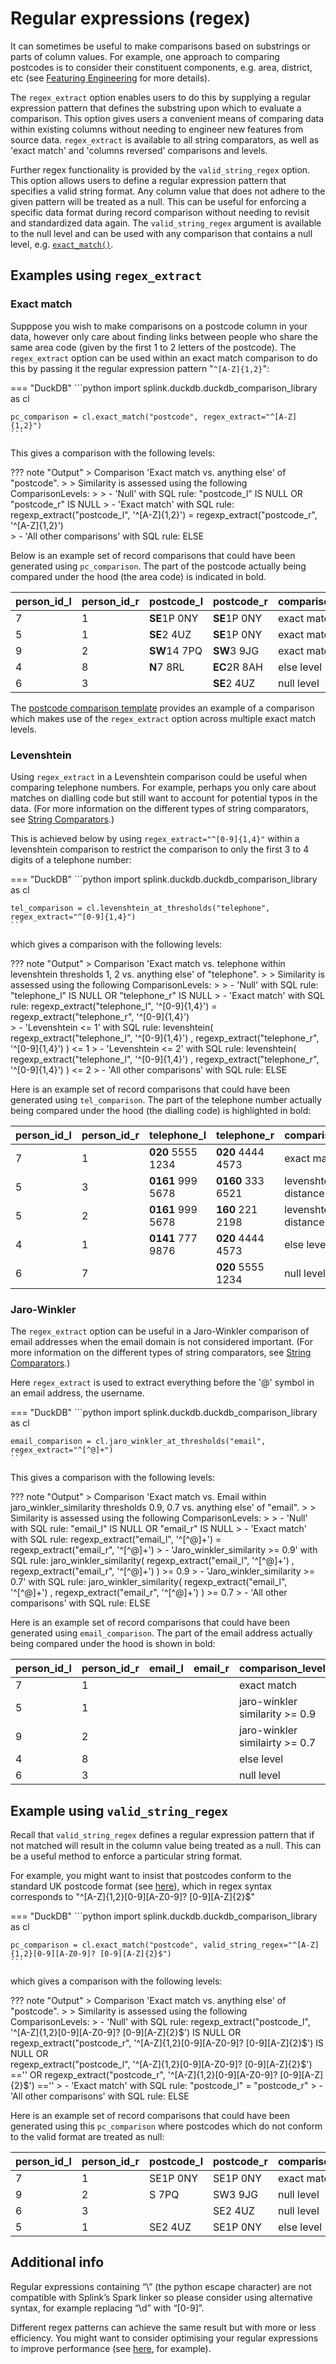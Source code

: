 
# Regular expressions (regex)

It can sometimes be useful to make comparisons based on substrings or parts of column values. For example, one approach to comparing postcodes is to consider their constituent components, e.g. area, district, etc (see [Featuring Engineering](../data_preparation/feature_engineering.md) for more details).

The `regex_extract` option enables users to do this by supplying a regular expression pattern that defines the substring upon which to evaluate a comparison. This option gives users a convenient means of comparing data within existing columns without needing to engineer new features from source data. `regex_extract` is available to all string comparators, as well as 'exact match' and 'columns reversed' comparisons and levels. 

Further regex functionality is provided by the `valid_string_regex` option. This option allows users to define a regular expression pattern that specifies a valid string format. Any column value that does not adhere to the given pattern will be treated as a null. This can be useful for enforcing a specific data format during record comparison without needing to revisit and standardized data again. The `valid_string_regex` argument is available to the null level and can be used with any comparison that contains a null level, e.g. [`exact_match()`](../../comparison_library.md).

## Examples using `regex_extract`

### Exact match

Supppose you wish to make comparisons on a postcode column in your data, however only care about finding links between people who share the same area code (given by the first 1 to 2 letters of the postcode). The `regex_extract` option can be used within an exact match comparison to do this by passing it the regular expression pattern "`^[A-Z]{1,2}`":

=== "DuckDB"
    ```python
    import splink.duckdb.duckdb_comparison_library as cl

    pc_comparison = cl.exact_match("postcode", regex_extract="^[A-Z]{1,2}")
    ```

This gives a comparison with the following levels:

??? note "Output"
    > Comparison 'Exact match vs. anything else' of "postcode".
    >
    > Similarity is assessed using the following ComparisonLevels:
    >
    >    - 'Null' with SQL rule: "postcode_l" IS NULL OR "postcode_r" IS NULL
    >    - 'Exact match' with SQL rule: 
        regexp_extract("postcode_l", '^[A-Z]{1,2}')
     = 
        regexp_extract("postcode_r", '^[A-Z]{1,2}')      
    >    - 'All other comparisons' with SQL rule: ELSE 

Below is an example set of record comparisons that could have been generated using `pc_comparison`. The part of the postcode actually being compared under the hood (the area code) is indicated in bold.

| person_id_l | person_id_r | postcode_l | postcode_r | comparison_level |
|-------------|-------------|------------|------------|------------------|
| 7           | 1           | **SE**1P 0NY   | **SE**1P 0NY   | exact match      |
| 5           | 1           | **SE**2 4UZ    | **SE**1P 0NY   | exact match      |
| 9           | 2           | **SW**14 7PQ   | **SW**3 9JG    | exact match      |
| 4           | 8           | **N**7 8RL     | **EC**2R 8AH   | else level       |
| 6           | 3           |            | **SE**2 4UZ    | null level       |


The [postcode comparison template](comparison_templates.ipynb) provides an example of a comparison which makes use of the `regex_extract` option across multiple exact match levels.

### Levenshtein

Using `regex_extract` in a Levenshtein comparison could be useful when comparing telephone numbers. For example, perhaps you only care about matches on dialling code but still want to account for potential typos in the data. (For more information on the different types of string comparators, see [String Comparators](comparators.md).)

This is achieved below by using `regex_extract="^[0-9]{1,4}"` within a levenshtein comparison to restrict the comparison to only the first 3 to 4 digits of a telephone number:

=== "DuckDB"
    ```python
    import splink.duckdb.duckdb_comparison_library as cl

    tel_comparison = cl.levenshtein_at_thresholds("telephone", regex_extract="^[0-9]{1,4}")
    ```
which gives a comparison with the following levels:

??? note "Output"
    > Comparison 'Exact match vs. telephone within levenshtein thresholds 1, 2 vs. anything else' of "telephone".
    >
    > Similarity is assessed using the following ComparisonLevels:
    >
    >    - 'Null' with SQL rule: "telephone_l" IS NULL OR "telephone_r" IS NULL
    >    - 'Exact match' with SQL rule: 
        regexp_extract("telephone_l", '^[0-9]{1,4}')
     = 
        regexp_extract("telephone_r", '^[0-9]{1,4}')      
    >    - 'Levenshtein <= 1' with SQL rule: levenshtein(
        regexp_extract("telephone_l", '^[0-9]{1,4}')
    , 
        regexp_extract("telephone_r", '^[0-9]{1,4}')
    ) <= 1 
    >    - 'Levenshtein <= 2' with SQL rule: levenshtein(
        regexp_extract("telephone_l", '^[0-9]{1,4}')
    , 
        regexp_extract("telephone_r", '^[0-9]{1,4}')
    ) <= 2 
    >    - 'All other comparisons' with SQL rule: ELSE 

Here is an example set of record comparisons that could have been generated using `tel_comparison`. The part of the telephone number actually being compared under the hood (the dialling code) is highlighted in bold:

| person_id_l | person_id_r | telephone_l | telephone_r | comparison_level |
|-------------|-------------|-------------|-------------|------------------|
| 7           | 1           | **020** 5555 1234| **020** 4444 4573| exact match |
| 5           | 3           | **0161** 999 5678| **0160** 333 6521| levenshtein distance <= 1|
| 5           | 2           | **0161** 999 5678| **160** 221 2198| levenshtein distance <= 2|
| 4           | 1           | **0141** 777 9876| **020** 4444 4573 | else level|
| 6           | 7           |                  | **020** 5555 1234 | null level       |


### Jaro-Winkler

The `regex_extract` option can be useful in a Jaro-Winkler comparison of email addresses when the email domain is not considered important. (For more information on the different types of string comparators, see [String Comparators](comparators.md).)

Here `regex_extract` is used to extract everything before the '@' symbol in an email address, the username.

=== "DuckDB"
    ```python
    import splink.duckdb.duckdb_comparison_library as cl

    email_comparison = cl.jaro_winkler_at_thresholds("email", regex_extract="^[^@]+")
    ```

This gives a comparison with the following levels:

??? note "Output"
    > Comparison 'Exact match vs. Email within jaro_winkler_similarity thresholds 0.9, 0.7 vs. anything else' of "email".
    >
    > Similarity is assessed using the following ComparisonLevels:
    >
    > - 'Null' with SQL rule: "email_l" IS NULL OR "email_r" IS NULL
    > - 'Exact match' with SQL rule: 
        regexp_extract("email_l", '^[^@]+')
     = 
        regexp_extract("email_r", '^[^@]+')
    > - 'Jaro_winkler_similarity >= 0.9' with SQL rule: jaro_winkler_similarity(
        regexp_extract("email_l", '^[^@]+')
    , 
        regexp_extract("email_r", '^[^@]+')
    ) >= 0.9
    > - 'Jaro_winkler_similarity >= 0.7' with SQL rule: jaro_winkler_similarity(
        regexp_extract("email_l", '^[^@]+')
    , 
        regexp_extract("email_r", '^[^@]+')
    ) >= 0.7
    > - 'All other comparisons' with SQL rule: ELSE

Here is an example set of record comparisons that could have been generated using `email_comparison`. The part of the email address actually being compared under the hood is shown in bold:

| person_id_l | person_id_r | email_l | email_r | comparison_level               |
|-------------|-------------|---------|---------|--------------------------------|
| 7           | 1           |         |         | exact match                    |
| 5           | 1           |         |         | jaro-winkler similarity >= 0.9 |
| 9           | 2           |         |         | jaro-winkler similairty >= 0.7 |
| 4           | 8           |         |         | else level                     |
| 6           | 3           |         |         | null level                     |


## Example using `valid_string_regex`

Recall that `valid_string_regex` defines a regular expression pattern that if not matched will result in the column value being treated as a null. This can be a useful method to enforce a particular string format.

For example, you might want to insist that postcodes conform to the standard UK postcode format (see [here](https://ideal-postcodes.co.uk/guides/uk-postcode-format)), which in regex syntax corresponds to "^[A-Z]{1,2}[0-9][A-Z0-9]? [0-9][A-Z]{2}$"

=== "DuckDB"
    ```python
    import splink.duckdb.duckdb_comparison_library as cl

    pc_comparison = cl.exact_match("postcode", valid_string_regex="^[A-Z]{1,2}[0-9][A-Z0-9]? [0-9][A-Z]{2}$")
    ```
which gives a comparison with the following levels:

??? note "Output"
    > Comparison 'Exact match vs. anything else' of "postcode".
    >
    > Similarity is assessed using the following ComparisonLevels:
    > - 'Null' with SQL rule: 
        regexp_extract("postcode_l", '^[A-Z]{1,2}[0-9][A-Z0-9]? [0-9][A-Z]{2}$')
     IS NULL OR 
        regexp_extract("postcode_r", '^[A-Z]{1,2}[0-9][A-Z0-9]? [0-9][A-Z]{2}$')
     IS NULL OR  
        regexp_extract("postcode_l", '^[A-Z]{1,2}[0-9][A-Z0-9]? [0-9][A-Z]{2}$')
    =='' OR 
        regexp_extract("postcode_r", '^[A-Z]{1,2}[0-9][A-Z0-9]? [0-9][A-Z]{2}$')
     ==''
    > - 'Exact match' with SQL rule: "postcode_l" = "postcode_r"
    > - 'All other comparisons' with SQL rule: ELSE

Here is an example set of record comparisons that could have been generated using this `pc_comparison` where postcodes which do not conform to the valid format are treated as null:

| person_id_l | person_id_r | postcode_l | postcode_r | comparison_level |
|-------------|-------------|------------|------------|------------------|
| 7           | 1           | SE1P 0NY   | SE1P 0NY   | exact match      |
| 9           | 2           | S 7PQ      | SW3 9JG    | null level       |
| 6           | 3           |            | SE2 4UZ    | null level       |
| 5           | 1           | SE2 4UZ    | SE1P 0NY   | else level       |

## Additional info

Regular expressions containing “\” (the python escape character) are not compatible with Splink’s Spark linker so please consider using alternative syntax, for example replacing “\d” with “[0-9]”.

Different regex patterns can achieve the same result but with more or less efficiency. You might want to consider optimising your regular expressions to improve performance (see [here](https://www.loggly.com/blog/regexes-the-bad-better-best/), for example).